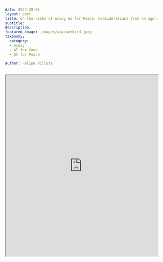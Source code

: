 ```yaml
---
date: 2024-20-01
layout: post
title: On the risks of using AI for Peace. Considerations from an agonistic peace perspective.
subtitle:  
description: 
featured_image: _images/aipeacebird.jpeg
taxonomy:
  category: 
  - essay
  - AI for Good
  - AI for Peace
 
author: Felipe Villota 
---
```


<iframe src="https://docs.google.com/document/d/1jaweQWx89XnJrYYnjAh-NfvniDY5_q3c1i2Y0Zq12RE/edit?tab=t.0" width="100%" height="600px"></iframe>
